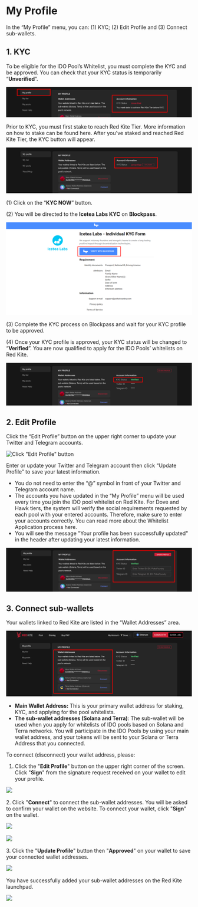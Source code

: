 # My Profile

In the “My Profile” menu, you can: (1) KYC; (2) Edit Profile and (3) Connect sub-wallets.

## **1. KYC**

To be eligible for the IDO Pool’s Whitelist, you must complete the KYC and be approved. You can check that your KYC status is temporarily “**Unverified**”.

![My Profile - "Unverified" status](<../.gitbook/assets/0 (2)>)

Prior to KYC, you must first stake to reach Red Kite Tier. More information on how to stake can be found here. After you've staked and reached Red Kite Tier, the KYC button will appear.

![My profile - KYC button](<../.gitbook/assets/1 (1)>)

(1) Click on the “**KYC NOW**” button.

(2) You will be directed to the **Icetea Labs KYC** on **Blockpass**.

![Red Kite KYC on Blockpass](<../.gitbook/assets/2 (1)>)

(3) Complete the KYC process on Blockpass and wait for your KYC profile to be approved.

(4) Once your KYC profile is approved, your KYC status will be changed to “**Verified**”. You are now qualified to apply for the IDO Pools’ whitelists on Red Kite.

![My Profile - "Verified" status](<../.gitbook/assets/3 (1)>)

## **2. Edit Profile**

Click the “Edit Profile” button on the upper right corner to update your Twitter and Telegram accounts.

![Click "Edit Profile" button](../.gitbook/assets/Screenshot\_11.png)

Enter or update your Twitter and Telegram account then click “Update Profile” to save your latest information.

* You do not need to enter the “@” symbol in front of your Twitter and Telegram account name.
* The accounts you have updated in the “My Profile” menu will be used every time you join the IDO pool whitelist on Red Kite. For Dove and Hawk tiers, the system will verify the social requirements requested by each pool with your entered accounts. Therefore, make sure to enter your accounts correctly. You can read more about the Whitelist Application process here.
* You will see the message "Your profile has been successfully updated" in the header after updating your latest information.

![My Profile - Edit account](<../.gitbook/assets/5 (2)>)

## **3. Connect sub-wallets**

Your wallets linked to Red Kite are listed in the “Wallet Addresses” area.

![List of wallet addresses](<../.gitbook/assets/6 (2)>)

* **Main Wallet Address:** This is your primary wallet address for staking, KYC, and applying for the pool whitelists.
* **The sub-wallet addresses (Solana and Terra)**: The sub-wallet will be used when you apply for whitelists of IDO pools based on Solana and Terra networks. You will participate in the IDO Pools by using your main wallet address, and your tokens will be sent to your Solana or Terra Address that you connected.

To connect (disconnect) your wallet address, please:

1. Click the "**Edit Profile**" button on the upper right corner of the screen. Click "**Sign**" from the signature request received on your wallet to edit your profile.&#x20;

![](../.gitbook/assets/Screenshot\_14.png)

2\. Click "**Connect**" to connect the sub-wallet addresses. You will be asked to confirm your wallet on the website. To connect your wallet, click "**Sign**" on the wallet.

![](../.gitbook/assets/Screenshot\_15.png)

![](<../.gitbook/assets/Screenshot\_16 (1).png>)

3\. Click the "**Update Profile**" button then "**Approved**" on your wallet to save your connected wallet addresses.&#x20;

![](../.gitbook/assets/Screenshot\_17.png)

&#x20;You have successfully added your sub-wallet addresses on the Red Kite launchpad.

![](../.gitbook/assets/Screenshot\_18.png)

